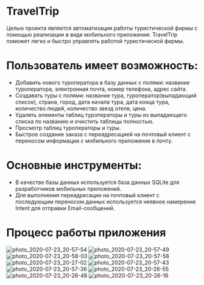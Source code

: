 # TravelTrip
Целью проекта является автоматизация работы туристической фирмы с помощью реализации в виде мобильного приложения.
TravelTrip поможет легко и быстро управлять работой туристической фирмы.

# Пользователь имеет возможность:
* Добавить нового туроператора в базу данных с полями: название туроператора, электронная почта, номер телефона, адрес сайта.
* Создавать туры с полями: название тура, туроператор(выпадающий список), страна, город, дата начала тура, дата конца тура, количество людей, количество звезд отеля, цена.
* Удалять элементы таблиц туроператоры и туры из выпадающего списка по названию и очистить таблицы полностью.
* Просмотр таблиц туроператоры и туры.
* Быстрое создание заказа с переадресацией на почтовый клиент с переносом информации с мобильного приложения в почту.

# Основные инструменты:
* В качестве базы данных используется база данных SQLite для разработчиков мобильных приложений.
* Для выполнения переадресации на почтовый клиент с последующим переносом данных используется неявное намерение Intent для отправки Email-сообщений.

# Процесс работы приложения
![photo_2020-07-23_20-57-54](https://user-images.githubusercontent.com/32447963/88453230-bdd79200-ce6d-11ea-894d-fe9cf86520bd.jpg)
![photo_2020-07-23_20-57-49](https://user-images.githubusercontent.com/32447963/88453236-c760fa00-ce6d-11ea-9f69-c70862dd88fd.jpg)
![photo_2020-07-23_20-58-03](https://user-images.githubusercontent.com/32447963/88453244-d9429d00-ce6d-11ea-8338-61f0b95ef1f1.jpg)
![photo_2020-07-23_20-57-58](https://user-images.githubusercontent.com/32447963/88453246-e2336e80-ce6d-11ea-807e-8f6ebb4a169b.jpg)
![photo_2020-07-23_20-27-02](https://user-images.githubusercontent.com/32447963/88453249-f5463e80-ce6d-11ea-8ad7-44bf2eb8adf3.jpg)
![photo_2020-07-23_20-57-43](https://user-images.githubusercontent.com/32447963/88453251-fa0af280-ce6d-11ea-870b-b1ff725df5b6.jpg)
![photo_2020-07-23_20-57-36](https://user-images.githubusercontent.com/32447963/88453255-01ca9700-ce6e-11ea-8ccb-fb8a1faf589f.jpg)
![photo_2020-07-23_20-26-55](https://user-images.githubusercontent.com/32447963/88453260-05f6b480-ce6e-11ea-860e-a4b7eb59811a.jpg)
![photo_2020-07-23_20-26-48](https://user-images.githubusercontent.com/32447963/88453262-0abb6880-ce6e-11ea-9e2e-ebfac1e638b2.jpg)
![photo_2020-07-23_20-26-16](https://user-images.githubusercontent.com/32447963/88453565-d5644a00-ce70-11ea-8312-37d943092dc9.jpg)
